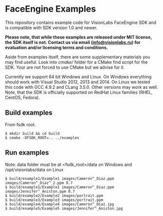 # FaceEngine Examples
This repository contains example code for VisionLabs FaceEngine SDK and is compatible with SDK version 1.0 and newer.

**Please note, that while these examples are released under MIT license, the SDK itself is not. Contact us via email (info@visionlabs.ru) for evaluation and/or licensing terms and conditions.**

Aside from examples itself, there are some supplementary materials you may find useful. Look into *cmake/* folder for a CMake find script for the SDK. Your are not forced to use CMake but we advise for it.

Currently we support 64 bit Windows and Linux. On Windows everything should work with Visual Studio 2012, 2013 and 2014. On Linux we tested this code with GCC 4.9.2 and CLang 3.5.0. Other versions may work as well. Note, that the SDK is officially supported on RedHat Linux families (RHEL, CentOS, Fedora).

## Build examples

From fsdk root.
```
$ mkdir build && cd build
$ cmake -DFSDK_ROOT=.. ../examples
```

## Run examples

Note: data folder must be at <fsdk_root>/data on Windows and /opt/visionlabs/data on Linux

```
$ build/example1/Example1 images/Cameron^_Diaz.ppm images/Cameron^_Diaz^_2.ppm 0.7
$ build/example1/Example1 images/Cameron^_Diaz.ppm images/Jennifer^_Aniston.ppm 0.7
$ build/example2/Example2 images/portrait.ppm
$ build/example3/Example3 images/portrait.ppm
$ build/example4/Example4 images/Cameron^_Diaz.jpg
$ build/example5/Example5 images/Jennifer^_Aniston.jpg
```
